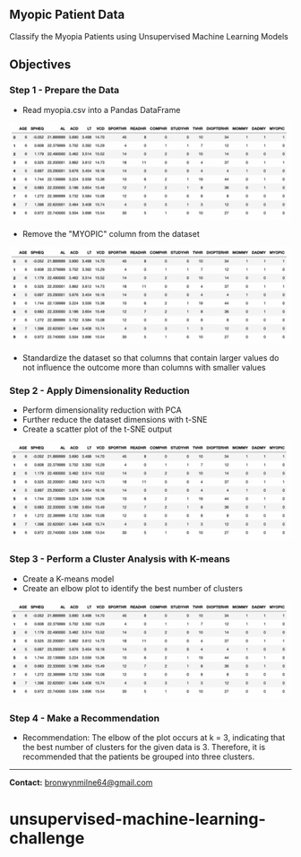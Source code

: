 ## Myopic Patient Data

Classify the Myopia Patients using Unsupervised Machine Learning Models

## Objectives

### Step 1 - Prepare the Data

* Read myopia.csv into a Pandas DataFrame

![](images/df.png)

* Remove the "MYOPIC" column from the dataset

![](images/df.png)

* Standardize the dataset so that columns that contain larger values do not influence the outcome more than columns with smaller values

### Step 2 - Apply Dimensionality Reduction

* Perform dimensionality reduction with PCA
* Further reduce the dataset dimensions with t-SNE
* Create a scatter plot of the t-SNE output

![](images/df.png)

### Step 3 - Perform a Cluster Analysis with K-means

* Create a K-means model
* Create an elbow plot to identify the best number of clusters

![](images/df.png)

### Step 4 - Make a Recommendation

* Recommendation: The elbow of the plot occurs at k = 3, indicating that the best number of clusters for the given data is 3. Therefore, it is recommended that the patients be grouped into three clusters.

---------------------------------------------------

<b>Contact:</b> bronwynmilne64@gmail.com
# unsupervised-machine-learning-challenge
